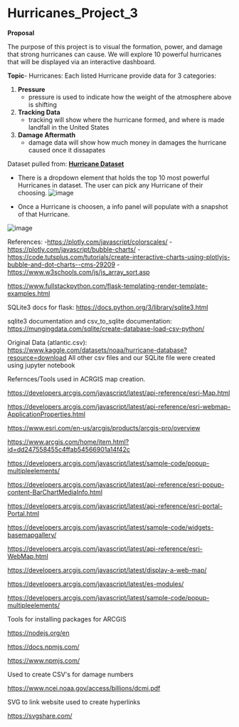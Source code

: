 # Hurricanes_Project_3

**Proposal**

The purpose of this project is to visual the formation, power, and damage that strong hurricanes can cause. We will explore 10 powerful hurricanes that will be displayed via an interactive dashboard.

**Topic**- Hurricanes:
  Each listed Hurricane provide data for 3 categories: 
  1. **Pressure**
      - pressure is used to indicate how the weight of the atmosphere above is shifting
  3. **Tracking Data** 
      - tracking will show where the hurricane formed, and where is made landfall in the United States
  4. **Damage Aftermath**
      - damage data will show how much money in damages the hurricane caused once it dissapates

Dataset pulled from:  [**Hurricane Dataset**](https://www.kaggle.com/datasets/noaa/hurricane-database)

- There is a dropdown element that holds the top 10 most powerful Hurricanes in dataset. The user can pick any Hurricane of their choosing.
![image](https://user-images.githubusercontent.com/115582691/231892259-da5c5bab-7195-44cb-88ac-ca487fc2b204.png)

- Once a Hurricane is choosen, a info panel will populate with a snapshot of that Hurricane.

![image](https://user-images.githubusercontent.com/115582691/231897777-baee89e4-4e28-473b-ac85-0a20873a36b3.png)




References:
-https://plotly.com/javascript/colorscales/
-https://plotly.com/javascript/bubble-charts/
-https://code.tutsplus.com/tutorials/create-interactive-charts-using-plotlyjs-bubble-and-dot-charts--cms-29209
-https://www.w3schools.com/js/js_array_sort.asp

https://www.fullstackpython.com/flask-templating-render-template-examples.html

SQLite3 docs for flask:
https://docs.python.org/3/library/sqlite3.html

sqlite3 documentation and csv_to_sqlite documentation:
https://mungingdata.com/sqlite/create-database-load-csv-python/

Original Data (atlantic.csv):
https://www.kaggle.com/datasets/noaa/hurricane-database?resource=download
All other csv files and our SQLite file were created using jupyter notebook



Refernces/Tools used in ACRGIS map creation. 

https://developers.arcgis.com/javascript/latest/api-reference/esri-Map.html

https://developers.arcgis.com/javascript/latest/api-reference/esri-webmap-ApplicationProperties.html

https://www.esri.com/en-us/arcgis/products/arcgis-pro/overview

https://www.arcgis.com/home/item.html?id=dd247558455c4ffab54566901a14f42c

https://developers.arcgis.com/javascript/latest/sample-code/popup-multipleelements/

https://developers.arcgis.com/javascript/latest/api-reference/esri-popup-content-BarChartMediaInfo.html

https://developers.arcgis.com/javascript/latest/api-reference/esri-portal-Portal.html

https://developers.arcgis.com/javascript/latest/sample-code/widgets-basemapgallery/

https://developers.arcgis.com/javascript/latest/api-reference/esri-WebMap.html

https://developers.arcgis.com/javascript/latest/display-a-web-map/

https://developers.arcgis.com/javascript/latest/es-modules/

https://developers.arcgis.com/javascript/latest/sample-code/popup-multipleelements/

Tools for installing packages for ARCGIS 

https://nodejs.org/en

https://docs.npmjs.com/

https://www.npmjs.com/

Used to create CSV's for damage numbers

https://www.ncei.noaa.gov/access/billions/dcmi.pdf

SVG to link website used to create hyperlinks 

https://svgshare.com/
